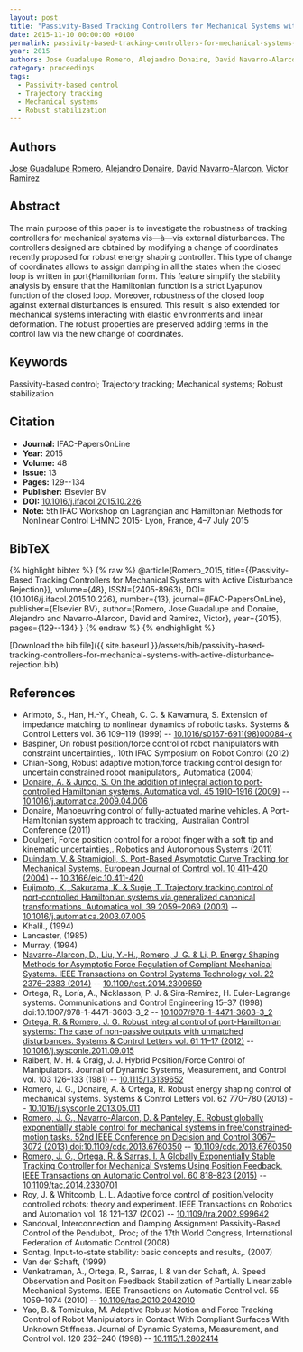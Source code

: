 ```yaml
---
layout: post
title: "Passivity-Based Tracking Controllers for Mechanical Systems with Active Disturbance Rejection"
date: 2015-11-10 00:00:00 +0100
permalink: passivity-based-tracking-controllers-for-mechanical-systems-with-active-disturbance-rejection
year: 2015
authors: Jose Guadalupe Romero, Alejandro Donaire, David Navarro-Alarcon, Victor Ramirez
category: proceedings
tags:
  - Passivity-based control
  - Trajectory tracking
  - Mechanical systems
  - Robust stabilization
---
```

 
## Authors
[Jose Guadalupe Romero](authors/jose-guadalupe-romero), [Alejandro Donaire](authors/alejandro-donaire), [David Navarro-Alarcon](authors/david-navarro-alarcon), [Victor Ramirez](authors/victor-ramirez)
 
## Abstract
The main purpose of this paper is to investigate the robustness of tracking controllers for mechanical systems vis—à—vis external disturbances. The controllers designed are obtained by modifying a change of coordinates recently proposed for robust energy shaping controller. This type of change of coordinates allows to assign damping in all the states when the closed loop is written in port{Hamiltonian form. This feature simplify the stability analysis by ensure that the Hamiltonian function is a strict Lyapunov function of the closed loop. Moreover, robustness of the closed loop against external disturbances is ensured. This result is also extended for mechanical systems interacting with elastic environments and linear deformation. The robust properties are preserved adding terms in the control law via the new change of coordinates.
 
## Keywords
Passivity-based control; Trajectory tracking; Mechanical systems; Robust stabilization
 
## Citation
- **Journal:** IFAC-PapersOnLine
- **Year:** 2015
- **Volume:** 48
- **Issue:** 13
- **Pages:** 129--134
- **Publisher:** Elsevier BV
- **DOI:** [10.1016/j.ifacol.2015.10.226](https://doi.org/10.1016/j.ifacol.2015.10.226)
- **Note:** 5th IFAC Workshop on Lagrangian and Hamiltonian Methods for Nonlinear Control LHMNC 2015- Lyon, France, 4–7 July 2015
 
## BibTeX
{% highlight bibtex %}
{% raw %}
@article{Romero_2015,
  title={{Passivity-Based Tracking Controllers for Mechanical Systems with Active Disturbance Rejection}},
  volume={48},
  ISSN={2405-8963},
  DOI={10.1016/j.ifacol.2015.10.226},
  number={13},
  journal={IFAC-PapersOnLine},
  publisher={Elsevier BV},
  author={Romero, Jose Guadalupe and Donaire, Alejandro and Navarro-Alarcon, David and Ramirez, Victor},
  year={2015},
  pages={129--134}
}
{% endraw %}
{% endhighlight %}
 
[Download the bib file]({{ site.baseurl }}/assets/bib/passivity-based-tracking-controllers-for-mechanical-systems-with-active-disturbance-rejection.bib)
 
## References
- Arimoto, S., Han, H.-Y., Cheah, C. C. & Kawamura, S. Extension of impedance matching to nonlinear dynamics of robotic tasks. Systems &amp; Control Letters vol. 36 109–119 (1999) -- [10.1016/s0167-6911(98)00084-x](https://doi.org/10.1016/s0167-6911(98)00084-x)
- Baspiner, On robust position/force control of robot manipulators with constraint uncertainties,. 10th IFAC Symposium on Robot Control (2012)
- Chian-Song, Robust adaptive motion/force tracking control design for uncertain constrained robot manipulators,. Automatica (2004)
- [Donaire, A. & Junco, S. On the addition of integral action to port-controlled Hamiltonian systems. Automatica vol. 45 1910–1916 (2009)](on-the-addition-of-integral-action-to-port-controlled-hamiltonian-systems) -- [10.1016/j.automatica.2009.04.006](https://doi.org/10.1016/j.automatica.2009.04.006)
- Donaire, Manoeuvring control of fully-actuated marine vehicles. A Port-Hamiltonian system approach to tracking,. Australian Control Conference (2011)
- Doulgeri, Force position control for a robot finger with a soft tip and kinematic uncertainties,. Robotics and Autonomous Systems (2011)
- [Duindam, V. & Stramigioli, S. Port-Based Asymptotic Curve Tracking for Mechanical Systems. European Journal of Control vol. 10 411–420 (2004)](port-based-asymptotic-curve-tracking-for-mechanical-systems) -- [10.3166/ejc.10.411-420](https://doi.org/10.3166/ejc.10.411-420)
- [Fujimoto, K., Sakurama, K. & Sugie, T. Trajectory tracking control of port-controlled Hamiltonian systems via generalized canonical transformations. Automatica vol. 39 2059–2069 (2003)](trajectory-tracking-control-of-port-controlled-hamiltonian-systems-via-generalized-canonical-transformations) -- [10.1016/j.automatica.2003.07.005](https://doi.org/10.1016/j.automatica.2003.07.005)
- Khalil., (1994)
- Lancaster, (1985)
- Murray, (1994)
- [Navarro-Alarcon, D., Liu, Y.-H., Romero, J. G. & Li, P. Energy Shaping Methods for Asymptotic Force Regulation of Compliant Mechanical Systems. IEEE Transactions on Control Systems Technology vol. 22 2376–2383 (2014)](energy-shaping-methods-for-asymptotic-force-regulation-of-compliant-mechanical-systems) -- [10.1109/tcst.2014.2309659](https://doi.org/10.1109/tcst.2014.2309659)
- Ortega, R., Loría, A., Nicklasson, P. J. & Sira-Ramírez, H. Euler-Lagrange systems. Communications and Control Engineering 15–37 (1998) doi:10.1007/978-1-4471-3603-3_2 -- [10.1007/978-1-4471-3603-3_2](https://doi.org/10.1007/978-1-4471-3603-3_2)
- [Ortega, R. & Romero, J. G. Robust integral control of port-Hamiltonian systems: The case of non-passive outputs with unmatched disturbances. Systems &amp; Control Letters vol. 61 11–17 (2012)](robust-integral-control-of-port-hamiltonian-systems-the-case-of-non-passive-outputs-with-unmatched-disturbances) -- [10.1016/j.sysconle.2011.09.015](https://doi.org/10.1016/j.sysconle.2011.09.015)
- Raibert, M. H. & Craig, J. J. Hybrid Position/Force Control of Manipulators. Journal of Dynamic Systems, Measurement, and Control vol. 103 126–133 (1981) -- [10.1115/1.3139652](https://doi.org/10.1115/1.3139652)
- Romero, J. G., Donaire, A. & Ortega, R. Robust energy shaping control of mechanical systems. Systems &amp; Control Letters vol. 62 770–780 (2013) -- [10.1016/j.sysconle.2013.05.011](https://doi.org/10.1016/j.sysconle.2013.05.011)
- [Romero, J. G., Navarro-Alarcon, D. & Panteley, E. Robust globally exponentially stable control for mechanical systems in free/constrained-motion tasks. 52nd IEEE Conference on Decision and Control 3067–3072 (2013) doi:10.1109/cdc.2013.6760350](robust-globally-exponentially-stable-control-for-mechanical-systems-in-free-constrained-motion-tasks) -- [10.1109/cdc.2013.6760350](https://doi.org/10.1109/cdc.2013.6760350)
- [Romero, J. G., Ortega, R. & Sarras, I. A Globally Exponentially Stable Tracking Controller for Mechanical Systems Using Position Feedback. IEEE Transactions on Automatic Control vol. 60 818–823 (2015)](a-globally-exponentially-stable-tracking-controller-for-mechanical-systems-using-position-feedback) -- [10.1109/tac.2014.2330701](https://doi.org/10.1109/tac.2014.2330701)
- Roy, J. & Whitcomb, L. L. Adaptive force control of position/velocity controlled robots: theory and experiment. IEEE Transactions on Robotics and Automation vol. 18 121–137 (2002) -- [10.1109/tra.2002.999642](https://doi.org/10.1109/tra.2002.999642)
- Sandoval, Interconnection and Damping Assignment Passivity-Based Control of the Pendubot,. Proc; of the 17th World Congress, International Federation of Automatic Control (2008)
- Sontag, Input-to-state stability: basic concepts and results,. (2007)
- Van der Schaft, (1999)
- Venkatraman, A., Ortega, R., Sarras, I. & van der Schaft, A. Speed Observation and Position Feedback Stabilization of Partially Linearizable Mechanical Systems. IEEE Transactions on Automatic Control vol. 55 1059–1074 (2010) -- [10.1109/tac.2010.2042010](https://doi.org/10.1109/tac.2010.2042010)
- Yao, B. & Tomizuka, M. Adaptive Robust Motion and Force Tracking Control of Robot Manipulators in Contact With Compliant Surfaces With Unknown Stiffness. Journal of Dynamic Systems, Measurement, and Control vol. 120 232–240 (1998) -- [10.1115/1.2802414](https://doi.org/10.1115/1.2802414)

